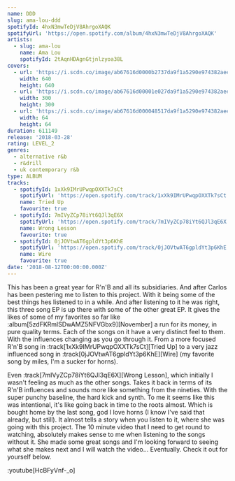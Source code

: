 ```yaml
---
name: DDD
slug: ama-lou-ddd
spotifyId: 4hxN3mwTeDjV8AhrgoXAQK
spotifyUrl: 'https://open.spotify.com/album/4hxN3mwTeDjV8AhrgoXAQK'
artists:
  - slug: ama-lou
    name: Ama Lou
    spotifyId: 2tAqnHDAgnGtjnlzyoa38L
covers:
  - url: 'https://i.scdn.co/image/ab67616d0000b2737da9f1a5290e974382aee15e'
    width: 640
    height: 640
  - url: 'https://i.scdn.co/image/ab67616d00001e027da9f1a5290e974382aee15e'
    width: 300
    height: 300
  - url: 'https://i.scdn.co/image/ab67616d000048517da9f1a5290e974382aee15e'
    width: 64
    height: 64
duration: 611149
release: '2018-03-28'
rating: LEVEL_2
genres:
  - alternative r&b
  - r&drill
  - uk contemporary r&b
type: ALBUM
tracks:
  - spotifyId: 1xXk9IMrUPwqpOXXTk7sCt
    spotifyUrl: 'https://open.spotify.com/track/1xXk9IMrUPwqpOXXTk7sCt'
    name: Tried Up
    favourite: true
  - spotifyId: 7mIVyZCp78iYt6QJl3qE6X
    spotifyUrl: 'https://open.spotify.com/track/7mIVyZCp78iYt6QJl3qE6X'
    name: Wrong Lesson
    favourite: true
  - spotifyId: 0jJOVtwAT6gpldYt3p6KhE
    spotifyUrl: 'https://open.spotify.com/track/0jJOVtwAT6gpldYt3p6KhE'
    name: Wire
    favourite: true
date: '2018-08-12T00:00:00.000Z'
---
```

This has been a great year for R'n'B and all its subsidiaries. And after Carlos has been
pestering me to listen to this project. With it being some of the best things hes listened
to in a while. And after listening to it he was right, this three song EP is up there with
some of the other great EP. It gives the likes of some of my favorites so far like
:album[5zdFKRmlSDwAMZ5NFVGbx9][November] a run for its money, in pure quality terms. Each of
the songs on it have a very distinct feel to them. With the influences changing as you go
through it. From a more focused R'n'B song in :track[1xXk9IMrUPwqpOXXTk7sCt][Tried Up] to
a very jazz influenced song in :track[0jJOVtwAT6gpldYt3p6KhE][Wire] (my favorite song by
miles, I'm a sucker for horns).

Even :track[7mIVyZCp78iYt6QJl3qE6X][Wrong Lesson], which initially I wasn't feeling as much
as the other songs. Takes it back in terms of its R'n'B influences and sounds more like something from the nineties.
With the super punchy baseline, the hard kick and synth. To me it seems like this was intentional,
it's like going back in time to the roots almost. Which is bought home by the last song,
god I love horns (I know I've said that already, but still). It almost tells a story when
you listen to it, where she was going with this project. The 10 minute video that I need to
get round to watching, absolutely makes sense to me when listening to the songs without it.
She made some great songs and I'm looking forward to seeing what she makes next and I will
watch the video... Eventually. Check it out for yourself below.

:youtube[HcBFyVnf-_o]
